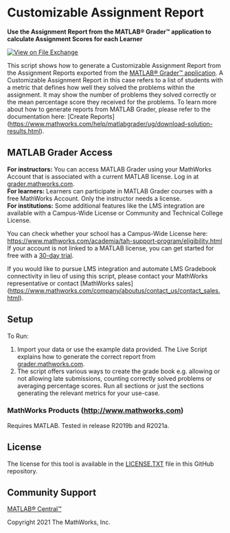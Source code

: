 # Customizable Assignment Report
<!-- This is the "Title of the contribution" that was approved during the Community Contribution Review Process --> 

**Use the Assignment Report from the MATLAB® Grader™ application to calculate Assignment Scores for each Learner**

[![View <File Exchange Title> on File Exchange](https://www.mathworks.com/matlabcentral/images/matlab-file-exchange.svg)](https://www.mathworks.com/matlabcentral/fileexchange/####-file-exchange-title)  
<!-- Add this icon to the README if this repo also appears on File Exchange via the "Connect to GitHub" feature --> 

This script shows how to generate a Customizable Assignment Report from the Assignment Reports exported from the [MATLAB® Grader™ application](https://www.mathworks.com/products/matlab-grader.html). A Customizable Assignment Report in this case refers to a list of students with a metric that defines how well they solved the problems within the assignment. It may show the number of problems they solved correctly or the mean percentage score they received for the problems.
To learn more about how to generate reports from MATLAB Grader, please refer to the documentation here: [Create Reports] (https://www.mathworks.com/help/matlabgrader/ug/download-solution-results.html).

## MATLAB Grader Access
**For instructors:** You can access MATLAB Grader using your MathWorks Account that is associated with a current MATLAB license. Log in at [grader.mathworks.com](grader.mathworks.com). <br>
**For learners:** Learners can participate in MATLAB Grader courses with a free MathWorks Account. Only the instructor needs a license. <br>
**For institutions:** Some additional features like the LMS integration are available with a Campus-Wide License or Community and Technical College License.

You can check whether your school has a Campus-Wide License here: https://www.mathworks.com/academia/tah-support-program/eligibility.html
If your account is not linked to a MATLAB license, you can get started for free with a [30-day trial](https://www.mathworks.com/campaigns/products/trials.html).

If you would like to pursue LMS integration and automate LMS Gradebook connectivity in lieu of using this script, please contact your MathWorks representative or contact [MathWorks sales] (https://www.mathworks.com/company/aboutus/contact_us/contact_sales.html).

## Setup 
To Run:
1. Import your data or use the example data provided. The Live Script explains how to generate the correct report from [grader.mathworks.com](grader.mathworks.com).
2. The script offers various ways to create the grade book e.g. allowing or not allowing late submissions, counting correctly solved problems or averaging percentage scores. Run all sections or just the sections generating the relevant metrics for your use-case.


### MathWorks Products (http://www.mathworks.com)
Requires MATLAB. Tested in release R2019b and R2021a.

## License
The license for this tool is available in the [LICENSE.TXT](LICENSE.TXT) file in this GitHub repository.

## Community Support
[MATLAB® Central™](https://www.mathworks.com/matlabcentral)

Copyright 2021 The MathWorks, Inc.

